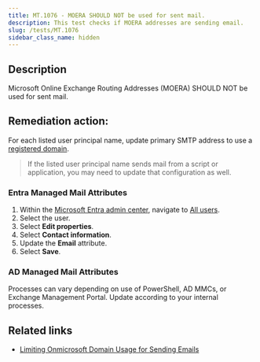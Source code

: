 ```yaml
---
title: MT.1076 - MOERA SHOULD NOT be used for sent mail.
description: This test checks if MOERA addresses are sending email.
slug: /tests/MT.1076
sidebar_class_name: hidden
---
```


## Description

Microsoft Online Exchange Routing Addresses (MOERA) SHOULD NOT be used for sent mail.

## Remediation action:

For each listed user principal name, update primary SMTP address to use a [registered domain](https://entra.microsoft.com/#view/Microsoft_AAD_IAM/DomainsManagementMenuBlade/~/CustomDomainNames).

> If the listed user principal name sends mail from a script or application, you may need to update that configuration as well.

### Entra Managed Mail Attributes

1. Within the [Microsoft Entra admin center](https://entra.microsoft.com), navigate to [All users](https://entra.microsoft.com/#view/Microsoft_AAD_UsersAndTenants/UserManagementMenuBlade/~/AllUsers/menuId/).
2. Select the user.
3. Select **Edit properties**.
4. Select **Contact information**.
5. Update the **Email** attribute.
6. Select **Save**.

### AD Managed Mail Attributes

Processes can vary depending on use of PowerShell, AD MMCs, or Exchange Management Portal. Update according to your internal processes.

## Related links

* [Limiting Onmicrosoft Domain Usage for Sending Emails](https://techcommunity.microsoft.com/blog/exchange/limiting-onmicrosoft-domain-usage-for-sending-emails/4446167)
